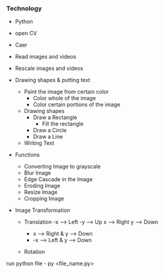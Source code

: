### Technology

- Python
- open CV
- Caer

- Read images and videos
- Rescale images and videos
- Drawing shapes & putting text
  - Paint the image from certain color
    - Color whole of the image
    - Color certain portions of the image
  - Drawing shapes
    - Draw a Rectangle
      - Fill the rectangle
    - Draw a Circle
    - Draw a Line
  - Writing Text
- Functions
  - Converting Image to grayscale 
  - Blur Image
  - Edge Cascade in the Image
  - Eroding Image
  - Resize Image
  - Cropping Image
- Image Transformation
  - Translation
    -x --> Left
    -y --> Up
    x --> Right
    y --> Down

    - x --> Right & y --> Down
    - -x --> Left & y --> Down
  - Rotation

run python file - py <file_name.py>
